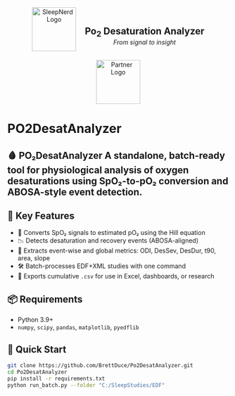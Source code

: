 <div align="center" style="display: flex; flex-wrap: wrap; align-items: center; justify-content: center; gap: 20px;">
  <img src="docs/sleepnerd_logo.png" alt="SleepNerd Logo" width="100"/>

  <div>
    <h2 style="margin-bottom: 0;">Po<sub>2</sub> Desaturation Analyzer</h2>
    <em>From signal to insight</em>
  </div>

  <img src="docs/partner_logo.png" alt="Partner Logo" width="100"/>
</div>



# PO2DesatAnalyzer
## 🩸 PO₂DesatAnalyzer  A standalone, batch-ready tool for physiological analysis of oxygen desaturations using SpO₂-to-pO₂ conversion and ABOSA-style event detection.

## 🔬 Key Features

- 🧠 Converts SpO₂ signals to estimated pO₂ using the Hill equation
- 📉 Detects desaturation and recovery events (ABOSA-aligned)
- 🧪 Extracts event-wise and global metrics: ODI, DesSev, DesDur, t90, area, slope
- 🛠️ Batch-processes EDF+XML studies with one command
- 📁 Exports cumulative `.csv` for use in Excel, dashboards, or research

## 📦 Requirements

- Python 3.9+
- `numpy`, `scipy`, `pandas`, `matplotlib`, `pyedflib`

## 🚀 Quick Start

```bash
git clone https://github.com/BrettDuce/Po2DesatAnalyzer.git
cd Po2DesatAnalyzer
pip install -r requirements.txt
python run_batch.py --folder "C:/SleepStudies/EDF"
